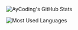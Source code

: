 <!-- ### Hi there 👋 -->
<!-- ![image principal](https://media.discordapp.net/attachments/803923653729189890/917085361186951198/unknown.png) -->

![AyCoding's GitHub Stats](https://github-readme-stats.vercel.app/api?username=AyCoding&count_private=true&theme=github_dark)
<!-- # Langages utilisés -->
![Most Used Languages](https://github-readme-stats.vercel.app/api/top-langs/?username=AyCoding&langs_count=5&theme=github_dark)

<!--
**AyCoding/AyCoding** is a ✨ _special_ ✨ repository because its `README.md` (this file) appears on your GitHub profile.

Here are some ideas to get you started:

- 🔭 I’m currently working on ...
- 🌱 I’m currently learning ...
- 👯 I’m looking to collaborate on ...
- 🤔 I’m looking for help with ...
- 💬 Ask me about ...
- 📫 How to reach me: ...
- 😄 Pronouns: ...
- ⚡ Fun fact: ...
-->
